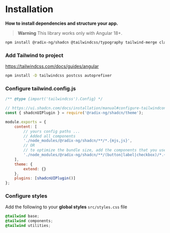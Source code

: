 # Installation

**How to install dependencies and structure your app.**

> **Warning**
> This library works only with Angular 18+.

```bash
npm install @radix-ng/shadcn @tailwindcss/typography tailwind-merge class-variance-authority clsx
```

### Add Tailwind to project

https://tailwindcss.com/docs/guides/angular

```bash
npm install -D tailwindcss postcss autoprefixer
```

### Configure tailwind.config.js

```js
/** @type {import('tailwindcss').Config} */

// https://ui.shadcn.com/docs/installation/manual#configure-tailwindconfigjs
const { shadcnUIPlugin } = require('@radix-ng/shadcn/theme');

module.exports = {
    content: [
        // yours config paths ...
        // Added all components
        './node_modules/@radix-ng/shadcn/**/*.{mjs,js}',
        // OR
        // to optimize the bundle size, add the components that you use
        './node_modules/@radix-ng/shadcn/**/(button|label|checkbox)/*.{mjs,js}'
    ],
    theme: {
        extend: {}
    },
    plugins: [shadcnUIPlugin()]
};
```

### Configure styles

Add the following to your **global styles** `src/styles.css` file

```css
@tailwind base;
@tailwind components;
@tailwind utilities;
```
